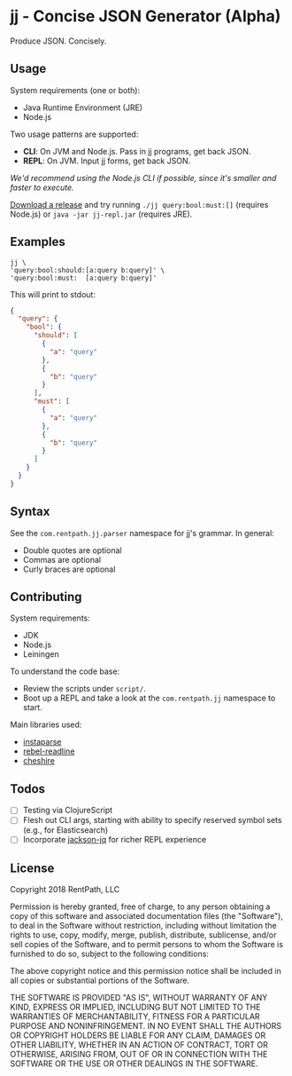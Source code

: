 # jj - Concise JSON Generator (Alpha)

Produce JSON. Concisely.

## Usage

System requirements (one or both):

- Java Runtime Environment (JRE)
- Node.js

Two usage patterns are supported:

- **CLI**: On JVM and Node.js. Pass in jj programs, get back JSON.
- **REPL**: On JVM. Input jj forms, get back JSON.

_We'd recommend using the Node.js CLI if possible, since it's smaller and faster to execute._

[Download a release](https://github.com/rentpath/jj/releases) and try running `./jj query:bool:must:[]` (requires Node.js) or `java -jar jj-repl.jar` (requires JRE).

## Examples

```
jj \
'query:bool:should:[a:query b:query]' \
'query:bool:must:  [a:query b:query]'
```

This will print to stdout:

```json
{
  "query": {
    "bool": {
      "should": [
        {
          "a": "query"
        },
        {
          "b": "query"
        }
      ],
      "must": [
        {
          "a": "query"
        },
        {
          "b": "query"
        }
      ]
    }
  }
}
```

## Syntax

See the `com.rentpath.jj.parser` namespace for jj's grammar. In general:

- Double quotes are optional
- Commas are optional
- Curly braces are optional

## Contributing

System requirements:

- JDK
- Node.js
- Leiningen

To understand the code base:

- Review the scripts under `script/`.
- Boot up a REPL and take a look at the `com.rentpath.jj` namespace to start.

Main libraries used:

- [instaparse](https://github.com/engelberg/instaparse)
- [rebel-readline](https://github.com/bhauman/rebel-readline)
- [cheshire](https://github.com/dakrone/cheshire)

## Todos

- [ ] Testing via ClojureScript
- [ ] Flesh out CLI args, starting with ability to specify reserved symbol sets (e.g., for Elasticsearch)
- [ ] Incorporate [jackson-jq](https://github.com/eiiches/jackson-jq) for richer REPL experience

## License

Copyright 2018 RentPath, LLC

Permission is hereby granted, free of charge, to any person obtaining a copy of this software and associated documentation files (the "Software"), to deal in the Software without restriction, including without limitation the rights to use, copy, modify, merge, publish, distribute, sublicense, and/or sell copies of the Software, and to permit persons to whom the Software is furnished to do so, subject to the following conditions:

The above copyright notice and this permission notice shall be included in all copies or substantial portions of the Software.

THE SOFTWARE IS PROVIDED "AS IS", WITHOUT WARRANTY OF ANY KIND, EXPRESS OR IMPLIED, INCLUDING BUT NOT LIMITED TO THE WARRANTIES OF MERCHANTABILITY, FITNESS FOR A PARTICULAR PURPOSE AND NONINFRINGEMENT. IN NO EVENT SHALL THE AUTHORS OR COPYRIGHT HOLDERS BE LIABLE FOR ANY CLAIM, DAMAGES OR OTHER LIABILITY, WHETHER IN AN ACTION OF CONTRACT, TORT OR OTHERWISE, ARISING FROM, OUT OF OR IN CONNECTION WITH THE SOFTWARE OR THE USE OR OTHER DEALINGS IN THE SOFTWARE.
